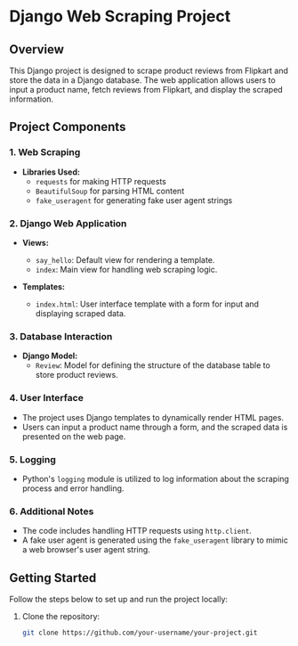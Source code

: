 # Django Web Scraping Project

## Overview

This Django project is designed to scrape product reviews from Flipkart and store the data in a Django database. The web application allows users to input a product name, fetch reviews from Flipkart, and display the scraped information.

## Project Components

### 1. Web Scraping

- **Libraries Used:**
  - `requests` for making HTTP requests
  - `BeautifulSoup` for parsing HTML content
  - `fake_useragent` for generating fake user agent strings

### 2. Django Web Application

- **Views:**
  - `say_hello`: Default view for rendering a template.
  - `index`: Main view for handling web scraping logic.

- **Templates:**
  - `index.html`: User interface template with a form for input and displaying scraped data.

### 3. Database Interaction

- **Django Model:**
  - `Review`: Model for defining the structure of the database table to store product reviews.

### 4. User Interface

- The project uses Django templates to dynamically render HTML pages.
- Users can input a product name through a form, and the scraped data is presented on the web page.

### 5. Logging

- Python's `logging` module is utilized to log information about the scraping process and error handling.

### 6. Additional Notes

- The code includes handling HTTP requests using `http.client`.
- A fake user agent is generated using the `fake_useragent` library to mimic a web browser's user agent string.

## Getting Started

Follow the steps below to set up and run the project locally:

1. Clone the repository:

   ```bash
   git clone https://github.com/your-username/your-project.git
